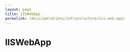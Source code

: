 ```yaml
---
layout: page
title: IISWebApp
permalink: /docs/operations/infrastructure/iis-web-app/
---
```


IISWebApp
=========